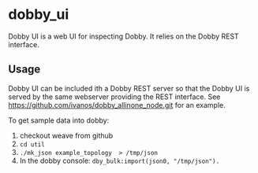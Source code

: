 # dobby_ui
Dobby UI is a web UI for inspecting Dobby.  It relies on the Dobby REST interface.

## Usage
Dobby UI can be included ith a Dobby REST server so that the Dobby UI is
served by the same webserver providing the REST interface. See
https://github.com/ivanos/dobby_allinone_node.git for an example.

To get sample data into dobby:

1. checkout weave from github
2. `cd util`
3. `./mk_json example_topology  > /tmp/json`
4. In the dobby console: `dby_bulk:import(json0, "/tmp/json").`
